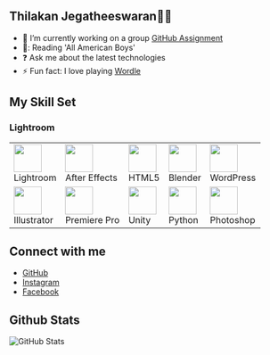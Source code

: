## **Thilakan Jegatheeswaran👨‍💻**

- 🔭 I’m currently working on a group [GitHub Assignment](https://github.com/MIT-Emerging-Talent/ET6-foundations-group-31.git)
- 📕: Reading 'All American Boys'
- ❓ Ask me about the latest technologies
- ⚡ Fun fact: I love playing [Wordle](https://wordly.org/)

## My Skill Set

### Lightroom

<div align="center">
<table>
  <tr>
    <td><img src="https://profilinator.rishav.dev/skills-assets/lightroom.png" width="50" height="50"><br>Lightroom</td>
    <td><img src="https://profilinator.rishav.dev/skills-assets/aftereffects.png" width="50" height="50"><br>After Effects</td>
    <td><img src="https://profilinator.rishav.dev/skills-assets/html5-original-wordmark.svg" width="50" height="50"><br>HTML5</td>
    <td><img src="https://profilinator.rishav.dev/skills-assets/blender_community_badge_white.svg" width="50" height="50"><br>Blender</td>
    <td><img src="https://profilinator.rishav.dev/skills-assets/wordpress.png" width="50" height="50"><br>WordPress</td>
  </tr>
  <tr>
    <td><img src="https://profilinator.rishav.dev/skills-assets/adobe_illustrator-icon.svg" width="50" height="50"><br>Illustrator</td>
    <td><img src="https://profilinator.rishav.dev/skills-assets/adobepremierepro.png" width="50" height="50"><br>Premiere Pro</td>
    <td><img src="https://profilinator.rishav.dev/skills-assets/unity.png" width="50" height="50"><br>Unity</td>
    <td><img src="https://profilinator.rishav.dev/skills-assets/python-original.svg" width="50" height="50"><br>Python</td>
    <td><img src="https://profilinator.rishav.dev/skills-assets/photoshop-plain.svg" width="50" height="50"><br>Photoshop</td>
  </tr>
</table>
</div>

## Connect with me

- [GitHub](https://github.com/Akan186)
- [Instagram](https://instagram.com/imnotakan)
- [Facebook](https://www.facebook.com/Thil%20Thilakan)

## Github Stats

![GitHub Stats](https://github-readme-stats.vercel.app/api?username=Akan186&show_icons=true&count_private=true&hide_border=true)
